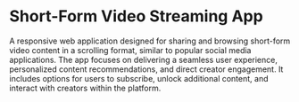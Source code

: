 # Short-Form Video Streaming App
A responsive web application designed for sharing and browsing short-form video content in a scrolling format, similar to popular social media applications. The app focuses on delivering a seamless user experience, personalized content recommendations, and direct creator engagement. It includes options for users to subscribe, unlock additional content, and interact with creators within the platform.
